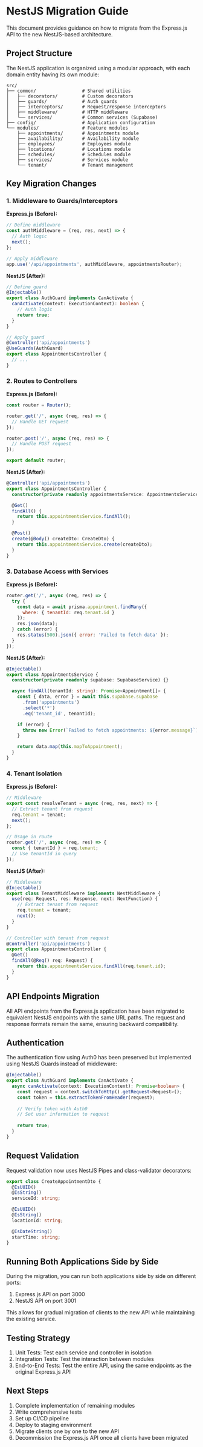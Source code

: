 # NestJS Migration Guide

This document provides guidance on how to migrate from the Express.js API to the new NestJS-based architecture.

## Project Structure

The NestJS application is organized using a modular approach, with each domain entity having its own module:

```
src/
├── common/                 # Shared utilities
│   ├── decorators/         # Custom decorators
│   ├── guards/             # Auth guards
│   ├── interceptors/       # Request/response interceptors
│   ├── middleware/         # HTTP middleware
│   └── services/           # Common services (Supabase)
├── config/                 # Application configuration
└── modules/                # Feature modules
    ├── appointments/       # Appointments module
    ├── availability/       # Availability module
    ├── employees/          # Employees module
    ├── locations/          # Locations module
    ├── schedules/          # Schedules module
    ├── services/           # Services module
    └── tenant/             # Tenant management
```

## Key Migration Changes

### 1. Middleware to Guards/Interceptors

**Express.js (Before):**
```javascript
// Define middleware
const authMiddleware = (req, res, next) => {
  // Auth logic
  next();
};

// Apply middleware
app.use('/api/appointments', authMiddleware, appointmentsRouter);
```

**NestJS (After):**
```typescript
// Define guard
@Injectable()
export class AuthGuard implements CanActivate {
  canActivate(context: ExecutionContext): boolean {
    // Auth logic
    return true;
  }
}

// Apply guard
@Controller('api/appointments')
@UseGuards(AuthGuard)
export class AppointmentsController {
  // ...
}
```

### 2. Routes to Controllers

**Express.js (Before):**
```javascript
const router = Router();

router.get('/', async (req, res) => {
  // Handle GET request
});

router.post('/', async (req, res) => {
  // Handle POST request
});

export default router;
```

**NestJS (After):**
```typescript
@Controller('api/appointments')
export class AppointmentsController {
  constructor(private readonly appointmentsService: AppointmentsService) {}

  @Get()
  findAll() {
    return this.appointmentsService.findAll();
  }

  @Post()
  create(@Body() createDto: CreateDto) {
    return this.appointmentsService.create(createDto);
  }
}
```

### 3. Database Access with Services

**Express.js (Before):**
```javascript
router.get('/', async (req, res) => {
  try {
    const data = await prisma.appointment.findMany({
      where: { tenantId: req.tenant.id }
    });
    res.json(data);
  } catch (error) {
    res.status(500).json({ error: 'Failed to fetch data' });
  }
});
```

**NestJS (After):**
```typescript
@Injectable()
export class AppointmentsService {
  constructor(private readonly supabase: SupabaseService) {}

  async findAll(tenantId: string): Promise<Appointment[]> {
    const { data, error } = await this.supabase.supabase
      .from('appointments')
      .select('*')
      .eq('tenant_id', tenantId);

    if (error) {
      throw new Error(`Failed to fetch appointments: ${error.message}`);
    }

    return data.map(this.mapToAppointment);
  }
}
```

### 4. Tenant Isolation

**Express.js (Before):**
```javascript
// Middleware
export const resolveTenant = async (req, res, next) => {
  // Extract tenant from request
  req.tenant = tenant;
  next();
};

// Usage in route
router.get('/', async (req, res) => {
  const { tenantId } = req.tenant;
  // Use tenantId in query
});
```

**NestJS (After):**
```typescript
// Middleware
@Injectable()
export class TenantMiddleware implements NestMiddleware {
  use(req: Request, res: Response, next: NextFunction) {
    // Extract tenant from request
    req.tenant = tenant;
    next();
  }
}

// Controller with tenant from request
@Controller('api/appointments')
export class AppointmentsController {
  @Get()
  findAll(@Req() req: Request) {
    return this.appointmentsService.findAll(req.tenant.id);
  }
}
```

## API Endpoints Migration

All API endpoints from the Express.js application have been migrated to equivalent NestJS endpoints with the same URL paths. The request and response formats remain the same, ensuring backward compatibility.

## Authentication

The authentication flow using Auth0 has been preserved but implemented using NestJS Guards instead of middleware:

```typescript
@Injectable()
export class AuthGuard implements CanActivate {
  async canActivate(context: ExecutionContext): Promise<boolean> {
    const request = context.switchToHttp().getRequest<Request>();
    const token = this.extractTokenFromHeader(request);
    
    // Verify token with Auth0
    // Set user information to request
    
    return true;
  }
}
```

## Request Validation

Request validation now uses NestJS Pipes and class-validator decorators:

```typescript
export class CreateAppointmentDto {
  @IsUUID()
  @IsString()
  serviceId: string;

  @IsUUID()
  @IsString()
  locationId: string;

  @IsDateString()
  startTime: string;
}
```

## Running Both Applications Side by Side

During the migration, you can run both applications side by side on different ports:

1. Express.js API on port 3000
2. NestJS API on port 3001

This allows for gradual migration of clients to the new API while maintaining the existing service.

## Testing Strategy

1. Unit Tests: Test each service and controller in isolation
2. Integration Tests: Test the interaction between modules
3. End-to-End Tests: Test the entire API, using the same endpoints as the original Express.js API

## Next Steps

1. Complete implementation of remaining modules
2. Write comprehensive tests
3. Set up CI/CD pipeline
4. Deploy to staging environment
5. Migrate clients one by one to the new API
6. Decommission the Express.js API once all clients have been migrated